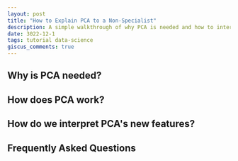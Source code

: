 ```yaml
---
layout: post
title: "How to Explain PCA to a Non-Specialist"
description: A simple walkthrough of why PCA is needed and how to interpret it.
date: 3022-12-1
tags: tutorial data-science
giscus_comments: true
---
```


## Why is PCA needed?

## How does PCA work?

## How do we interpret PCA's new features?

## Frequently Asked Questions